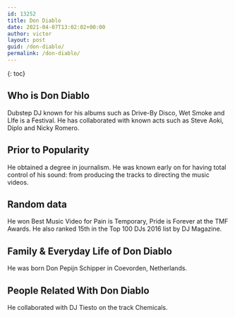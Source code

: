 ```yaml
---
id: 13252
title: Don Diablo
date: 2021-04-07T13:02:02+00:00
author: victor
layout: post
guid: /don-diablo/
permalink: /don-diablo/
---
```



{: toc}


## Who is Don Diablo



Dubstep DJ known for his albums such as Drive-By Disco, Wet Smoke and LIfe is a Festival. He has collaborated with known acts such as Steve Aoki, Diplo and Nicky Romero.

                
                
                
## Prior to Popularity



He obtained a degree in journalism. He was known early on for having total control of his sound: from producing the tracks to directing the music videos.

                
                
                
## Random data



He won Best Music Video for Pain is Temporary, Pride is Forever at the TMF Awards. He also ranked 15th in the Top 100 DJs 2016 list by DJ Magazine.

                
                
                
## Family & Everyday Life of Don Diablo



He was born Don Pepijn Schipper in Coevorden, Netherlands.

                
                
                
## People Related With Don Diablo



He collaborated with DJ Tiesto on the track Chemicals.

                
              
            
          
          
          